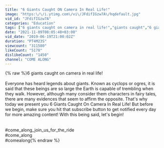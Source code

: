 ```yaml
---
title: "6 Giants Caught ON Camera In Real Life!"
image: "https:\/\/i.ytimg.com\/vi\/JFdifIGzw7A\/hqdefault.jpg"
vid_id: "JFdifIGzw7A"
categories: "Education"
tags: ["6 giants caught on camera in real life!","giants caught","6 giants"]
date: "2021-11-09T08:05:48+03:00"
vid_date: "2019-06-19T21:00:02Z"
duration: "PT4M23S"
viewcount: "311580"
likeCount: "5178"
dislikeCount: "1450"
channel: "COME ALONG"
---
```

{% raw %}6 giants caught on camera in real life!<br /><br />Everyone has heard legends about giants. Known as cyclops or ogres, it is said that these beings are so large the Earth is capable of trembling when they walk. However, although many consider them characters in fairy tales, there are many evidences that seem to affirm the opposite. That's why today we present you 6 Giants Caught On Camera In Real Life! But before we begin, make sure you hit that subscribe button to get notified every day for more amazing content! With this being said, let's begin!<br /><br /><br />#come_along_join_us_for_the_ride<br />#come_along<br />#comealong{% endraw %}
